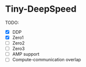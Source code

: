 # Tiny-DeepSpeed

TODO:

- [X] DDP
- [X] Zero1
- [ ] Zero2
- [ ] Zero3
- [ ] AMP support
- [ ] Compute-communication overlap

